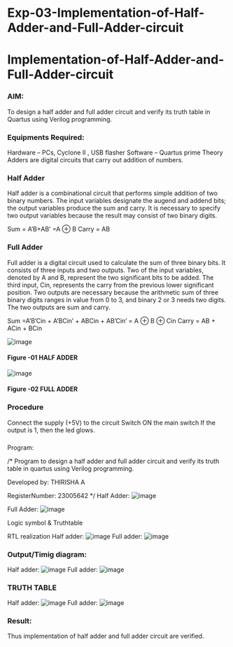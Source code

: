 # Exp-03-Implementation-of-Half-Adder-and-Full-Adder-circuit

# Implementation-of-Half-Adder-and-Full-Adder-circuit
### AIM:
To design a half adder and full adder circuit and verify its truth table in Quartus using Verilog programming.

### Equipments Required:
Hardware – PCs, Cyclone II , USB flasher
Software – Quartus prime
Theory
Adders are digital circuits that carry out addition of numbers.

### Half Adder

Half adder is a combinational circuit that performs simple addition of two binary numbers. The input variables designate the augend and addend bits; the output variables produce the sum and carry. It is necessary to specify two output variables because the result may consist of two binary digits.

Sum = A’B+AB’ =A ⊕ B Carry = AB

### Full Adder

Full adder is a digital circuit used to calculate the sum of three binary bits. It consists of three inputs and two outputs. Two of the input variables, denoted by A and B, represent the two significant bits to be added. The third input, Cin, represents the carry from the previous lower significant position. Two outputs are necessary because the arithmetic sum of three binary digits ranges in value from 0 to 3, and binary 2 or 3 needs two digits. The two outputs are sum and carry.

Sum =A’B’Cin + A’BCin’ + ABCin + AB’Cin’ = A ⊕ B ⊕ Cin Carry = AB + ACin + BCin

 ![image](https://user-images.githubusercontent.com/36288975/163552156-a13e5a56-c638-4110-97d9-8896907c8d25.png)

#### Figure -01 HALF ADDER 


![image](https://user-images.githubusercontent.com/36288975/163552057-b3547877-6d07-45b4-b7e0-bcfebfad9e1d.png)

#### Figure -02 FULL ADDER 

### Procedure

Connect the supply (+5V) to the circuit
Switch ON the main switch
If the output is 1, then the led glows.
### 
Program:

/*
Program to design a half adder and full adder circuit and verify its truth table in quartus using Verilog programming.

Developed by: THIRISHA A

RegisterNumber: 23005642 
*/
Half Adder:
![image](https://github.com/thirisha-0610/Exp-02-Implementation-of-Half-Adder-and-Full-Adder-circuit/assets/149347494/fb7ac983-9a05-44bf-bf99-b8e30f6f8e7b)

Full Adder:
![image](https://github.com/thirisha-0610/Exp-02-Implementation-of-Half-Adder-and-Full-Adder-circuit/assets/149347494/434b56ff-eef0-449a-9ef3-05e2529fd691)

Logic symbol & Truthtable

RTL realization
Half adder:
![image](https://github.com/thirisha-0610/Exp-02-Implementation-of-Half-Adder-and-Full-Adder-circuit/assets/149347494/c8af94b1-9469-46ff-8768-7a308afe5915)
Full adder:
![image](https://github.com/thirisha-0610/Exp-02-Implementation-of-Half-Adder-and-Full-Adder-circuit/assets/149347494/8fa6100d-8f89-4749-8681-5514cb10c257)

### Output/Timig diagram:
Half adder:
![image](https://github.com/thirisha-0610/Exp-02-Implementation-of-Half-Adder-and-Full-Adder-circuit/assets/149347494/a959b228-8f33-4020-b06e-9e0767cd7f84)
Full adder:
![image](https://github.com/thirisha-0610/Exp-02-Implementation-of-Half-Adder-and-Full-Adder-circuit/assets/149347494/74d07962-2d6e-4da1-9b53-8a9819b7e258)

### TRUTH TABLE 
Half adder:
![image](https://github.com/thirisha-0610/Exp-02-Implementation-of-Half-Adder-and-Full-Adder-circuit/assets/149347494/03c627d5-fcd0-4fa2-a27f-2b57b83e4a13)
Full adder:
![image](https://github.com/thirisha-0610/Exp-02-Implementation-of-Half-Adder-and-Full-Adder-circuit/assets/149347494/9100fabd-aed9-46db-bda4-712cb8a574bd)

### Result:
Thus implementation of half adder and full adder circuit are verified.
